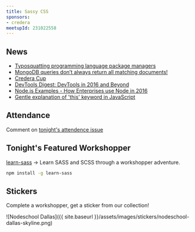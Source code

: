 ```yaml
---
title: Sassy CSS
sponsors:
- credera
meetupId: 231022558
---
```


## News

- [Typosquatting programming language package managers](http://incolumitas.com/2016/06/08/typosquatting-package-managers/)
- [MongoDB queries don’t always return all matching documents!](https://engineering.meteor.com/mongodb-queries-dont-always-return-all-matching-documents-654b6594a827#.jhiub7pea)
- [Credera Cup](https://crederacup.com/)
- [DevTools Digest: DevTools in 2016 and Beyond](https://developers.google.com/web/updates/2016/06/devtools-digest)
- [Node.js Examples - How Enterprises use Node in 2016](https://blog.risingstack.com/node-js-examples-how-enterprises-use-node-in-2016/)
- [Gentle explanation of 'this' keyword in JavaScript](http://rainsoft.io/gentle-explanation-of-this-in-javascript/)

## Attendance

Comment on [tonight's attendence issue](https://github.com/nodeschool/dallas/issues/85)

## Tonight's Featured Workshopper

[learn-sass](https://github.com/claudiopro/learn-sass) → Learn SASS and SCSS through a workshopper adventure.

```bash
npm install -g learn-sass
```

## Stickers

Complete a workshopper, get a sticker from our collection!

![Nodeschool Dallas]({{ site.baseurl }}/assets/images/stickers/nodeschool-dallas-skyline.png)
